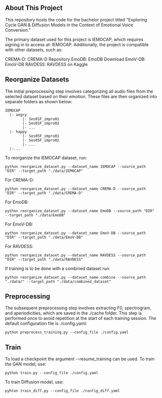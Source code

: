 ## About This Project
This repository hosts the code for the bachelor project titled "Exploring Cycle GAN & Diffusion Models in the Context of Emotional Voice Conversion."

The primary dataset used for this project is IEMOCAP, which requires signing in to access at: IEMOCAP. Additionally, the project is compatible with other datasets, such as:

CREMA-D: CREMA-D Repository
EmoDB: EmoDB Download
EmoV-DB: EmoV-DB
RAVDESS: RAVDESS on Kaggle

## Reorganize Datasets 
The initial preprocessing step involves categorizing all audio files from the selected dataset based on their emotion. These files are then organized into separate folders as shown below:
```
IEMOCAP
  |- angry  
        |- Ses01F_impro01  
        |- Ses01F_impro02  
        |- ...  
  |- happy
        |- Ses05F_impro01
        |- Ses05F_impro02
        |- ...
  |-...
```

To reorganize the IEMOCAP dataset, run: 
```
python reorganize_dataset.py --dataset_name IEMOCAP --source_path "DIR" --target_path "./data/IEMOCAP"
```
For CREMA-D:
```
python reorganize_dataset.py --dataset_name CREMA-D --source_path "DIR" --target_path "./data/CREMA-D"
```
For EmoDB:
```
python reorganize_dataset.py --dataset_name EmoDB --source_path "DIR" --target_path "./data/EmoDB"
```
For EmoV-DB:
```
python reorganize_dataset.py --dataset_name EmoV-DB --source_path "DIR" --target_path "./data/EmoV-DB"
```
For RAVDESS:
```
python reorganize_dataset.py --dataset_name RAVDESS --source_path "DIR" --target_path "./data/RAVDESS"
```
If training is to be done with a combined dataset run:
```
python reorganize_dataset.py --dataset_name combine --source_path "./data/" --target_path "./data/combined_dataset"
```
## Preprocessing 


The subsequent preprocessing step involves extracting F0, spectrogram, and aperiodicities, which are saved in the ./cache folder. This step is performed once to avoid repetition at the start of each training session. The default configuration file is ./config.yaml:
```
python preprocess_training.py --config_file ./config.yaml
```

## Train
To load a checkpoint the argument --resume_training can be used. To train the GAN model, use:
```
python train.py --config_file ./config.yaml
```
To train Diffusion model, use:
```
pyhton train_diff.py --config_file ./config_diff.yaml
```











